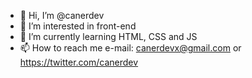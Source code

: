 - 👋 Hi, I’m @canerdev
- 👀 I’m interested in front-end 
- 🌱 I’m currently learning HTML, CSS and JS
- 📫 How to reach me e-mail: canerdevx@gmail.com or https://twitter.com/canerdev

